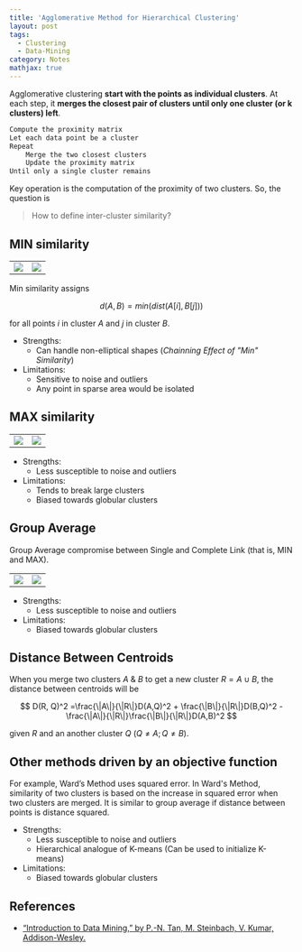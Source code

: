 ```yaml
---
title: 'Agglomerative Method for Hierarchical Clustering'
layout: post
tags:
  - Clustering
  - Data-Mining
category: Notes
mathjax: true
---
```


Agglomerative clustering **start with the points as individual clusters**.   At each step, it **merges the closest pair of clusters until only one cluster (or k clusters) left**.

<!--more-->

```python
Compute the proximity matrix
Let each data point be a cluster
Repeat
	Merge the two closest clusters
	Update the proximity matrix
Until only a single cluster remains
```

Key operation is the computation of the proximity of two clusters. So, the question is

> How to define inter-cluster similarity?


## MIN similarity

<table>
    <tr><td><img src="https://i.imgur.com/fTWaf4Z.png"></td><td><img src="https://i.imgur.com/f51UUhm.png"></td></tr>
</table>

Min similarity assigns

$$
d(A, B) = min(dist(A[i], B[j]))
$$

for all points $i$ in cluster $A$ and $j$ in cluster $B$.


- Strengths:
    - Can handle non-elliptical shapes (_Chainning Effect of "Min" Similarity_)
- Limitations:
    - Sensitive to noise and outliers
    - Any point in sparse area would be isolated


## MAX similarity

<table>
    <tr><td><img src="https://i.imgur.com/DntS4Cs.png"></td><td><img src="https://i.imgur.com/TqZF9wx.png"></td></tr>
</table>

- Strengths:
    - Less susceptible to noise and outliers
- Limitations:
    - Tends to break large clusters
    - Biased towards globular clusters


## Group Average

Group Average compromise between Single and Complete Link (that is, MIN and MAX).

<table>
    <tr><td><img src="https://i.imgur.com/KFOYo0p.png"></td><td><img src="https://i.imgur.com/9OP81iA.png"></td></tr>
</table>

- Strengths:
    - Less susceptible to noise and outliers
- Limitations:
    - Biased towards globular clusters


## Distance Between Centroids

When you merge two clusters $A$ & $B$ to get a new cluster $R = A \cup B$, the distance between centroids will be

$$
D(R, Q)^2 =\frac{\|A\|}{\|R\|}D(A,Q)^2 + \frac{\|B\|}{\|R\|}D(B,Q)^2 - \frac{\|A\|}{\|R\|}\frac{\|B\|}{\|R\|}D(A,B)^2
$$

given $R$ and an another cluster $Q$ ($Q \neq A; Q \neq B$).

## Other methods driven by an objective function

For example, Ward’s Method uses squared error.   In Ward's Method, similarity of two clusters is based on the increase in squared error when two clusters are merged.   It is similar to group average if distance between points is distance squared.

- Strengths:
    - Less susceptible to noise and outliers
    - Hierarchical analogue of K-means (Can be used to initialize K-means)
- Limitations:
    - Biased towards globular clusters

## References
- [“Introduction to Data Mining,” by P.-N. Tan, M. Steinbach, V. Kumar, Addison-Wesley.](http://www-users.cs.umn.edu/~kumar/dmbook/index.php)